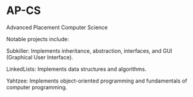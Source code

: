 # AP-CS
Advanced Placement Computer Science

Notable projects include:

Subkiller: Implements inheritance, abstraction, interfaces, and GUI (Graphical User Interface).

LinkedLists: Implements data structures and algorithms. 

Yahtzee: Implements object-oriented programming and fundamentals of computer programming.
